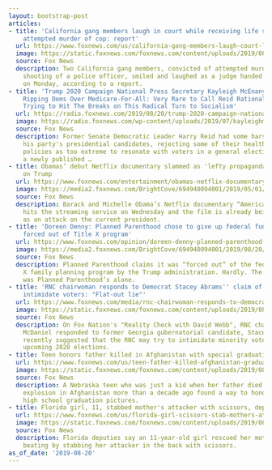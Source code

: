 ```yaml
---
layout: bootstrap-post
articles:
- title: 'California gang members laugh in court while receiving life sentences for
    attempted murder of cop: report'
  url: https://www.foxnews.com/us/california-gang-members-laugh-court-life-sentences-attempted-murder-police-officer
  image: https://static.foxnews.com/foxnews.com/content/uploads/2019/08/Merced-Gang-Members.jpg
  source: Fox News
  description: Two California gang members, convicted of attempted murder in the 2015
    shooting of a police officer, smiled and laughed as a judge handed them life sentences
    on Monday, according to a report.
- title: 'Trump 2020 Campaign National Press Secretary Kayleigh McEnany on Harry Reid
    Ripping Dems Over Medicare-For-All: Very Rare to Call Reid Rational, But He Is
    Trying to Hit The Breaks on This Radical Turn to Socialism'
  url: https://radio.foxnews.com/2019/08/20/trump-2020-campaign-national-press-secretary-kayleigh-mcenany-on-harry-reid-ripping-dems-over-medicare-for-all-very-rare-to-call-reid-rational-but-he-is-trying-to-hit-the-breaks-on-this-radical-turn/
  image: https://radio.foxnews.com/wp-content/uploads/2019/07/kayleighm.png
  source: Fox News
  description: Former Senate Democratic Leader Harry Reid had some harsh words for
    his party's presidential candidates, rejecting some of their health care and immigration
    policies as too extreme to resonate with voters in a general election. Reid, during
    a newly published …
- title: Obamas’ debut Netflix documentary slammed as 'lefty propaganda,' an attack
    on Trump
  url: https://www.foxnews.com/entertainment/obamas-netflix-documentary-american-factory
  image: https://media2.foxnews.com/BrightCove/694940094001/2019/05/01/694940094001_6031906131001_6031902053001-vs.jpg
  source: Fox News
  description: Barack and Michelle Obama’s Netflix documentary “American Factory”
    hits the streaming service on Wednesday and the film is already being slammed
    as an attack on the current president.
- title: 'Doreen Denny: Planned Parenthood chose to give up federal funding – It wasn’t
    forced out of Title X program'
  url: https://www.foxnews.com/opinion/doreen-denny-planned-parenthood-chose-to-give-up-federal-funding-it-wasnt-forced-out-of-title-x-programdore
  image: https://media2.foxnews.com/BrightCove/694940094001/2019/08/20/694940094001_6074712042001_6074709295001-vs.jpg
  source: Fox News
  description: Planned Parenthood claims it was “forced out” of the federal Title
    X family planning program by the Trump administration. Hardly. The choice to exit
    was Planned Parenthood’s alone.
- title: 'RNC chairwoman responds to Democrat Stacey Abrams'' claim of RNC plans to
    intimidate voters: "Flat-out lie"'
  url: https://www.foxnews.com/media/rnc-chairwoman-responds-to-democrat-stacey-abrams-claim-of-rnc-plans-to-intimidate-voters-flat-out-lie
  image: https://static.foxnews.com/foxnews.com/content/uploads/2019/08/McDaniel-Abrams-Getty.jpg
  source: Fox News
  description: On Fox Nation's "Reality Check with David Webb", RNC chairwoman Ronna
    McDaniel responded to former Georgia gubernatorial candidate, Stacey Abrams, who
    recently suggested that the RNC may try to intimidate minority voters during the
    upcoming 2020 elections.
- title: Teen honors father killed in Afghanistan with special graduation photos
  url: https://www.foxnews.com/us/teen-father-killed-afghanistan-graduation-photos
  image: https://static.foxnews.com/foxnews.com/content/uploads/2019/08/69235153_2837479266266267_7467666226035032064_n.jpg
  source: Fox News
  description: A Nebraska teen who was just a kid when her father died from an IED
    explosion in Afghanistan more than a decade ago found a way to honor him in her
    high school graduation pictures.
- title: Florida girl, 11, stabbed mother's attacker with scissors, deputies say
  url: https://www.foxnews.com/us/florida-girl-scissors-stab-mothers-attacker
  image: https://static.foxnews.com/foxnews.com/content/uploads/2019/08/panagiotis-karamanlis.jpg
  source: Fox News
  description: Florida deputies say an 11-year-old girl rescued her mother from a
    beating by stabbing her attacker in the back with scissors.
as_of_date: '2019-08-20'
---
```


